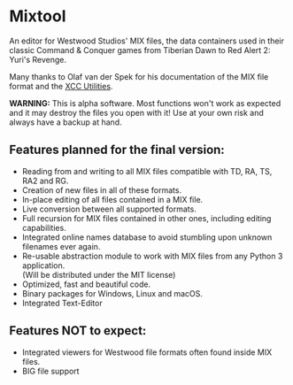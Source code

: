 Mixtool
========

An editor for Westwood Studios' MIX files, the data containers used in their classic Command & Conquer games from Tiberian Dawn to Red Alert 2: Yuri's Revenge.

Many thanks to Olaf van der Spek for his documentation of the MIX file format and the [XCC Utilities](http://xhp.xwis.net/).

**WARNING:** This is alpha software. Most functions won't work as expected and it may destroy the files you open with it! Use at your own risk and always have a backup at hand.


Features planned for the final version:
----------------------------------------
* Reading from and writing to all MIX files compatible with TD, RA, TS, RA2 and RG.
* Creation of new files in all of these formats.
* In-place editing of all files contained in a MIX file.
* Live conversion between all supported formats.
* Full recursion for MIX files contained in other ones, including editing capabilities.
* Integrated online names database to avoid stumbling upon unknown filenames ever again.
* Re-usable abstraction module to work with MIX files from any Python 3 application.  
  (Will be distributed under the MIT license)
* Optimized, fast and beautiful code.
* Binary packages for Windows, Linux and macOS.
* Integrated Text-Editor


Features NOT to expect:
------------------------
* Integrated viewers for Westwood file formats often found inside MIX files.
* BIG file support
